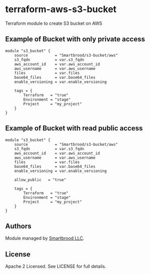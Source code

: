 terraform-aws-s3-bucket
=======================

Terraform module to create S3 bucket on AWS


Example of Bucket with only private access
------------------------------------------

```hcl
module "s3_bucket" {
    source            = "Smartbrood/s3-bucket/aws"
    s3_fqdn           = var.s3_fqdn
    aws_account_id    = var.aws_account_id
    aws_username      = var.aws_username
    files             = var.files
    base64_files      = var.base64_files
    enable_versioning = var.enable_versioning

    tags = {
        Terraform   = "true"
        Environment = "stage"
        Project     = "my_project"
    }
}
```


Example of Bucket with read public access
-----------------------------------------

```hcl
module "s3_bucket" {
    source            = "Smartbrood/s3-bucket/aws"
    s3_fqdn           = var.s3_fqdn
    aws_account_id    = var.aws_account_id
    aws_username      = var.aws_username
    files             = var.files
    base64_files      = var.base64_files
    enable_versioning = var.enable_versioning

    allow_public   = "true"

    tags = {
        Terraform   = "true"
        Environment = "stage"
        Project     = "my_project"
    }
}
```


Authors
-------

Module managed by [Smartbrood LLC](https://github.com/Smartbrood).


License
-------

Apache 2 Licensed. See LICENSE for full details.
